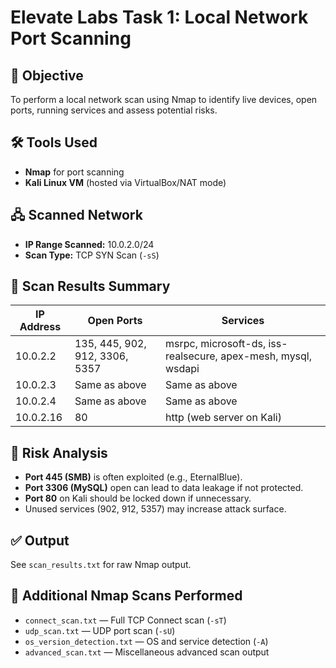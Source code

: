 
# Elevate Labs Task 1: Local Network Port Scanning

## 🎯 Objective
To perform a local network scan using Nmap to identify live devices, open ports, running services and assess potential risks.

## 🛠 Tools Used
- **Nmap** for port scanning
- **Kali Linux VM** (hosted via VirtualBox/NAT mode)

## 🖧 Scanned Network
- **IP Range Scanned:** 10.0.2.0/24
- **Scan Type:** TCP SYN Scan (`-sS`)

## 📄 Scan Results Summary

| IP Address | Open Ports | Services |
|------------|------------|----------|
| 10.0.2.2 | 135, 445, 902, 912, 3306, 5357 | msrpc, microsoft-ds, iss-realsecure, apex-mesh, mysql, wsdapi |
| 10.0.2.3 | Same as above | Same as above |
| 10.0.2.4 | Same as above | Same as above |
| 10.0.2.16 | 80 | http (web server on Kali) |

## 🔐 Risk Analysis

- **Port 445 (SMB)** is often exploited (e.g., EternalBlue).
- **Port 3306 (MySQL)** open can lead to data leakage if not protected.
- **Port 80** on Kali should be locked down if unnecessary.
- Unused services (902, 912, 5357) may increase attack surface.

## ✅ Output
See `scan_results.txt` for raw Nmap output.

## 🧪 Additional Nmap Scans Performed

- `connect_scan.txt` — Full TCP Connect scan (`-sT`)
- `udp_scan.txt` — UDP port scan (`-sU`)
- `os_version_detection.txt` — OS and service detection (`-A`)
- `advanced_scan.txt` — Miscellaneous advanced scan output


